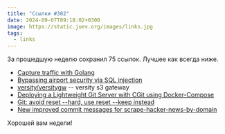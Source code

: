 ```yaml
---
title: "Ссылки #302"
date: 2024-09-07T09:18:02+0300
image: https://static.juev.org/images/links.jpg
tags: 
  - links
---
```


За прошедшую неделю сохранил 75 ссылок. Лучшее как всегда ниже.

- [Capture traffic with Golang](https://aohorodnyk.com/post/2024-08-31-golang-traffic-capturer/)
- [Bypassing airport security via SQL injection](https://ian.sh/tsa)
- [versity/versitygw](https://github.com/versity/versitygw) -- versity s3 gateway
- [Deploying a Lightweight Git Server with CGit using Docker-Compose](https://brandonrozek.com/blog/lightweight-gitc-docker-compose/)
- [Git: avoid reset \-\-hard, use reset \-\-keep instead](https://adamj.eu/tech/2024/09/02/git-avoid-reset-hard-use-keep/)
- [New improved commit messages for scrape-hacker-news-by-domain](https://simonwillison.net/2024/Sep/6/improved-commit-messages-csv-diff/)

Хорошей вам недели!
